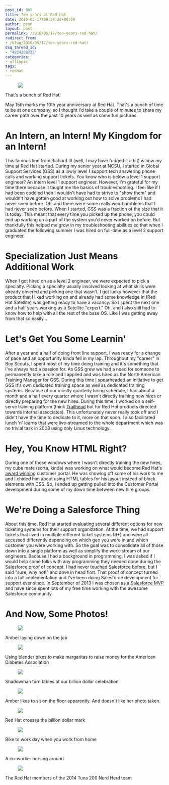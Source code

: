 ```yaml
---
post_id: 909
title: Ten years at Red Hat
date: 2016-05-17T08:54:28+00:00
author: pcon
layout: post
permalink: /2016/05/17/ten-years-red-hat/
redirect_from:
- /blog/2016/05/17/ten-years-red-hat/
dsq_thread_id:
- "4834268725"
categories:
- offtopic
tags:
- redhat
---
```

<div class="card">
    <div class="card-image">
        <figure class="image">
            <img src="/assets/img/2016/05/17/resin.png">
        </figure>
    </div>
    <div class="card-content has-text-centered">
        That's a bunch of Red Hat!
    </div>
</div>

May 15th marks my 10th year anniversary at Red Hat.  That's a bunch of time to be at one company, so I thought I'd take a couple of minutes to share my career path over the past 10 years as well as some fun pictures.

<!--more-->

# An Intern, an Intern! My Kingdom for an Intern!

This famous line from Richard III (well, I may have fudged it a bit) is how my time at Red Hat started.  During my senior year at NCSU, I started in Global Support Services (GSS) as a lowly level 1 support tech answering phone calls and working support tickets.  You know who is below a level 1 support engineer?  An intern level 1 support engineer.  However, I'm grateful for my time there because it taught me the basics of troubleshooting.  I feel like if I had been coddled then I wouldn't have had to strive to "show them" and wouldn't have gotten good at working out how to solve problems I had never seen before.  Oh, and there were some really weird problems that I had never seen before.  When I started, GSS was a fraction of the size that it is today.  This meant that every time you picked up the phone, you could end up working on a part of the system you'd never worked on before.  But thankfully this helped me grow in my troubleshooting abilities so that when I graduated the following summer I was hired on full-time as a level 2 support engineer.

# Specialization Just Means Additional Work

When I got hired on as a level 2 engineer, we were expected to pick a specialty.  Picking a specialty usually involved looking at what skills were already covered and picking one that wasn't.  I got lucky however that the product that I liked working on and already had some knowledge in (Red Hat Satellite) was getting ready to have a vacancy.  So I spent the next one and a half years working as a Satellite "expert."  Oh, and I also still had to know how to help with all the rest of the base OS.  Like I was getting away from that so easily&#8230;

# Let's Get You Some Learnin'

After a year and a half of doing front line support, I was ready for a change of pace and an opportunity kinda fell in my lap.  Throughout my "career" in Boy Scouts, I spent most of my time doing training and it's something that I've always had a passion for.  As GSS grew we had a need for someone to permanently take a role and I applied and was hired as the North American Training Manager for GSS.  During this time I spearheaded an initiative to get GSS it's own dedicated training space as well as dedicated training systems.  Because of our mostly quarterly hiring schedule, I had about a month and a half every quarter where I wasn't directly training new hires or directly preparing for the new hires.  During this time, I worked on a self-serve training platform (think [Trailhead](https://developer.salesforce.com/trailhead/) but for Red Hat products directed towards internal associates).  This unfortunately never really took off and I didn't have the time to dedicate to it, more on that soon. I also facilitated lunch &#8216;n' learns that were live-streamed to the whole department which was no trivial task in 2008 using only Linux technology.

# Hey, You Know HTML Right?

During one of those windows where I wasn't directly training the new hires, my cube mate (sorta, kinda) was working on what would become Red Hat's [award winning](https://www.redhat.com/en/about/blog/red-hat-customer-portal-named-one-ten-best-web-support-sites-2014) customer portal.  He was showing off some of his work to me and I chided him about using HTML tables for his layout instead of block elements with CSS.  So, I ended up getting pulled into the Customer Portal development during some of my down time between new hire groups.

# We're Doing a Salesforce Thing

About this time, Red Hat started evaluating several different options for new ticketing systems for their support organization.  At the time, we had support tickets that lived in multiple different ticket systems (9+) and were all accessed differently depending on which geo you were in and which customer you were working with.  So the goal was to consolidate all of those down into a single platform as well as simplify the work-stream of our engineers.  Because I had a background in programming, I was asked if I would help some folks with any programming they needed done during the Salesforce proof of concept.  I had never touched Salesforce before, but I said "sure, why not!" and dove in head first.  That proof of concept turned into a full implementation and I've been doing Salesforce development for support ever since.  In September of 2013 I was chosen as a [Salesforce MVP](http://www.salesforce.com/mvp/) and have since spent lots of my free time working with the awesome Salesforce community.

# And Now, Some Photos!

<div class="card">
    <div class="card-image">
        <figure class="image">
            <img src="/assets/img/2016/05/17/amber_laying.jpg">
        </figure>
    </div>
    <div class="card-content has-text-centered">
        Amber laying down on the job
    </div>
</div>

<div class="card">
    <div class="card-image">
        <figure class="image">
            <img src="/assets/img/2016/05/17/blender_bikes.jpg">
        </figure>
    </div>
    <div class="card-content has-text-centered">
        Using blender bikes to make margaritas to raise money for the American Diabetes Association
    </div>
</div>

<div class="card">
    <div class="card-image">
        <figure class="image">
            <img src="/assets/img/2016/05/17/turntables.jpg">
        </figure>
    </div>
    <div class="card-content has-text-centered">
        Shadowman turn tables at our billion dollar celebration
    </div>
</div>

<div class="card">
    <div class="card-image">
        <figure class="image">
            <img src="/assets/img/2016/05/17/amber_sitting.jpg">
        </figure>
    </div>
    <div class="card-content has-text-centered">
        Amber likes to sit on the floor apparently. And doesn't like her photo taken.
    </div>
</div>

<div class="card">
    <div class="card-image">
        <figure class="image">
            <img src="/assets/img/2016/05/17/billion_glass.jpg">
        </figure>
    </div>
    <div class="card-content has-text-centered">
        Red Hat crosses the billion dollar mark
    </div>
</div>

<div class="card">
    <div class="card-image">
        <figure class="image">
            <img src="/assets/img/2016/05/17/bikefromhome.jpg">
        </figure>
    </div>
    <div class="card-content has-text-centered">
        Bike to work day when you work from home
    </div>
</div>

<div class="card">
    <div class="card-image">
        <figure class="image">
            <img src="/assets/img/2016/05/17/horsing.jpg">
        </figure>
    </div>
    <div class="card-content has-text-centered">
        A co-worker horsing around
    </div>
</div>

<div class="card">
    <div class="card-image">
        <figure class="image">
            <img src="/assets/img/2016/05/17/nerdherd.jpg">
        </figure>
    </div>
    <div class="card-content has-text-centered">
        The Red Hat members of the 2014 Tuna 200 Nerd Herd team
    </div>
</div>